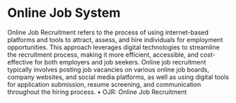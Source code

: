 # Online Job System
Online Job Recruitment refers to the process of using internet-based platforms and tools
to attract, assess, and hire individuals for employment opportunities. This approach
leverages digital technologies to streamline the recruitment process, making it more
efficient, accessible, and cost-effective for both employers and job seekers. Online job
recruitment typically involves posting job vacancies on various online job boards, company
websites, and social media platforms, as well as using digital tools for application
submission, resume screening, and communication throughout the hiring process.
• OJR: Online Job Recruitment
